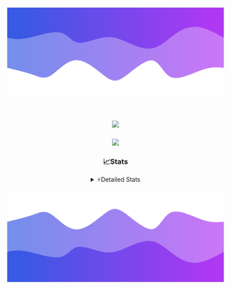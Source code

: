 ![Header](./header.png)
<div align="center">

<h1 align="center">
  <a href="https://git.io/typing-svg">
    <img src="https://readme-typing-svg.herokuapp.com/?lines=Hello,+There!+%F0%9F%91%8B;This+is+chicho.;Owner+on+Ocean;&center=true&size=25">
  </a>
</h1>
  
<p align="center">
  <img src="https://lanyard.cnrad.dev/api/852683595378196480" />
</p>

### 📈Stats
<details>
    <summary> ⚡Detailed Stats</summary>
    <br/>

<!--START_SECTION:waka-->
![Code Time](http://img.shields.io/badge/Code%20Time-607%20hrs%2028%20mins-blue)

![Profile Views](http://img.shields.io/badge/Profile%20Views-1-blue)

**🐱 My GitHub Data** 

> 📦 44.1 kB Used in GitHub's Storage 
 > 
> 🏆 0 Contributions in the Year 2024
 > 
> 🚫 Not Opted to Hire
 > 
> 📜 13 Public Repositories 
 > 
> 🔑 7 Private Repositories 
 > 
**I'm a Night 🦉** 

```text
🌞 Morning                17 commits          █░░░░░░░░░░░░░░░░░░░░░░░░   04.74 % 
🌆 Daytime                40 commits          ███░░░░░░░░░░░░░░░░░░░░░░   11.14 % 
🌃 Evening                159 commits         ███████████░░░░░░░░░░░░░░   44.29 % 
🌙 Night                  143 commits         ██████████░░░░░░░░░░░░░░░   39.83 % 
```
📅 **I'm Most Productive on Tuesday** 

```text
Monday                   19 commits          █░░░░░░░░░░░░░░░░░░░░░░░░   05.29 % 
Tuesday                  103 commits         ███████░░░░░░░░░░░░░░░░░░   28.69 % 
Wednesday                66 commits          █████░░░░░░░░░░░░░░░░░░░░   18.38 % 
Thursday                 48 commits          ███░░░░░░░░░░░░░░░░░░░░░░   13.37 % 
Friday                   41 commits          ███░░░░░░░░░░░░░░░░░░░░░░   11.42 % 
Saturday                 31 commits          ██░░░░░░░░░░░░░░░░░░░░░░░   08.64 % 
Sunday                   51 commits          ████░░░░░░░░░░░░░░░░░░░░░   14.21 % 
```


📊 **This Week I Spent My Time On** 

```text
🕑︎ Time Zone: America/Argentina/Buenos_Aires

💬 Programming Languages: 
Python                   7 hrs 19 mins       ███████████████░░░░░░░░░░   58.71 % 
HTML                     2 hrs 29 mins       █████░░░░░░░░░░░░░░░░░░░░   20.04 % 
JavaScript               1 hr 30 mins        ███░░░░░░░░░░░░░░░░░░░░░░   12.09 % 
Nginx configuration file 50 mins             ██░░░░░░░░░░░░░░░░░░░░░░░   06.79 % 
Other                    15 mins             █░░░░░░░░░░░░░░░░░░░░░░░░   02.14 % 

🔥 Editors: 
VS Code                  12 hrs 28 mins      █████████████████████████   100.00 % 

🐱‍💻 Projects: 
Unknown Project          10 hrs 47 mins      ██████████████████████░░░   86.55 % 
Backend                  1 hr 14 mins        ██░░░░░░░░░░░░░░░░░░░░░░░   09.98 % 
Coder                    25 mins             █░░░░░░░░░░░░░░░░░░░░░░░░   03.46 % 

💻 Operating System: 
Windows                  12 hrs 28 mins      █████████████████████████   100.00 % 
```

**I Mostly Code in JavaScript** 

```text
JavaScript               10 repos            ████████░░░░░░░░░░░░░░░░░   33.33 % 
HTML                     5 repos             ████░░░░░░░░░░░░░░░░░░░░░   16.67 % 
CSS                      4 repos             ███░░░░░░░░░░░░░░░░░░░░░░   13.33 % 
C#                       2 repos             ██░░░░░░░░░░░░░░░░░░░░░░░   06.67 % 
Batchfile                1 repo              █░░░░░░░░░░░░░░░░░░░░░░░░   03.33 % 
```




 Last Updated on 06/01/2024 08:14:54 UTC
<!--END_SECTION:waka-->
</details>

![Footer](./footer.png)
